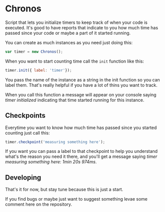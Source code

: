 Chronos
=======

Script that lets you initialize timers to keep track of when your code is executed. It's good to have reports that indicate to you how much time has passed since your code or maybe a part of it started running.

You can create as much instances as you need just doing this:

```js
var timer = new Chronos();
```

When you want to start counting time call the `init` function like this:

```js
timer.init({ label: 'timer'});
```

You pass the name of the instance as a string in the init function so you can label them. That's really helpful if you have a lot of thins you want to track.

When you call this function a message will appear on your console saying *timer initialized* indicating that time started running for this instance.


Checkpoints
-----------

Everytime you want to know how much time has passed since you started counting just call this:

```js
timer.checkpoint('measuring something here');
```

If you want you can pass a label to that checkpoint to help you understand what's the reason you need it there, and you'll get a message saying *timer measuring something here: 1min 20s 974ms*.


Developing
----------

That's it for now, but stay tune because this is just a start.

If you find bugs or maybe just want to suggest something levae some comment here on the repository.